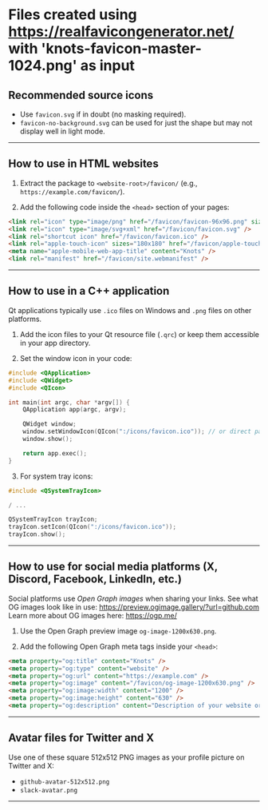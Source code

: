 # Files created using https://realfavicongenerator.net/ with 'knots-favicon-master-1024.png' as input

## Recommended source icons

- Use `favicon.svg` if in doubt (no masking required).  
- `favicon-no-background.svg` can be used for just the shape but may not display well in light mode.

---

## How to use in HTML websites

1. Extract the package to `<website-root>/favicon/` (e.g., `https://example.com/favicon/`).

2. Add the following code inside the `<head>` section of your pages:

```html
<link rel="icon" type="image/png" href="/favicon/favicon-96x96.png" sizes="96x96" />
<link rel="icon" type="image/svg+xml" href="/favicon/favicon.svg" />
<link rel="shortcut icon" href="/favicon/favicon.ico" />
<link rel="apple-touch-icon" sizes="180x180" href="/favicon/apple-touch-icon.png" />
<meta name="apple-mobile-web-app-title" content="Knots" />
<link rel="manifest" href="/favicon/site.webmanifest" />
```

---

## How to use in a C++ application

Qt applications typically use `.ico` files on Windows and `.png` files on other platforms.

1. Add the icon files to your Qt resource file (`.qrc`) or keep them accessible in your app directory.

2. Set the window icon in your code:

```cpp
#include <QApplication>
#include <QWidget>
#include <QIcon>

int main(int argc, char *argv[]) {
    QApplication app(argc, argv);

    QWidget window;
    window.setWindowIcon(QIcon(":/icons/favicon.ico")); // or direct path
    window.show();

    return app.exec();
}
```

3. For system tray icons:

```cpp
#include <QSystemTrayIcon>

/ ...

QSystemTrayIcon trayIcon;
trayIcon.setIcon(QIcon(":/icons/favicon.ico"));
trayIcon.show();
```

---

## How to use for social media platforms (X, Discord, Facebook, LinkedIn, etc.)

Social platforms use *Open Graph images* when sharing your links. 
See what OG images look like in use: https://preview.ogimage.gallery/?url=github.com
Learn more about OG images here: https://ogp.me/

1. Use the Open Graph preview image `og-image-1200x630.png`.

2. Add the following Open Graph meta tags inside your `<head>`:

```html
<meta property="og:title" content="Knots" />
<meta property="og:type" content="website" />
<meta property="og:url" content="https://example.com" />
<meta property="og:image" content="/favicon/og-image-1200x630.png" />
<meta property="og:image:width" content="1200" />
<meta property="og:image:height" content="630" />
<meta property="og:description" content="Description of your website or product." />
```

---

## Avatar files for Twitter and X

Use one of these square 512x512 PNG images as your profile picture on Twitter and X:

- `github-avatar-512x512.png`  
- `slack-avatar.png`

---
